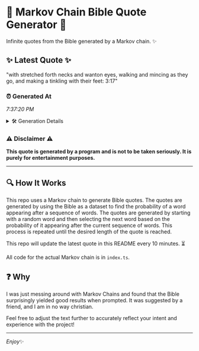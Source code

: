 # 📖 Markov Chain Bible Quote Generator 📖

Infinite quotes from the Bible generated by a Markov chain. ✨

## ✨ Latest Quote ✨
"with stretched forth necks and wanton eyes, walking and mincing as they go, and making a tinkling with their feet: 3:17"

### ⏰ Generated At
*7:37:20 PM*

<details>
    <summary>🛠️ Generation Details</summary>
    <p>
        <strong>🌱 Seed:</strong> with<br>
        <strong>🔄 Iterations:</strong> 20<br>
        <strong>📜 Context History:</strong><br>[ with ]: stretched<br>[ with, stretched ]: forth<br>[ with, stretched, forth ]: necks<br>[ with, stretched, forth, necks ]: and<br>[ with, stretched, forth, necks, and ]: wanton<br>[ with, stretched, forth, necks, and, wanton ]: eyes,<br>[ stretched, forth, necks, and, wanton, eyes, ]: walking<br>[ forth, necks, and, wanton, eyes,, walking ]: and<br>[ necks, and, wanton, eyes,, walking, and ]: mincing<br>[ and, wanton, eyes,, walking, and, mincing ]: as<br>[ wanton, eyes,, walking, and, mincing, as ]: they<br>[ eyes,, walking, and, mincing, as, they ]: go,<br>[ walking, and, mincing, as, they, go, ]: and<br>[ and, mincing, as, they, go,, and ]: making<br>[ mincing, as, they, go,, and, making ]: a<br>[ as, they, go,, and, making, a ]: tinkling<br>[ they, go,, and, making, a, tinkling ]: with<br>[ go,, and, making, a, tinkling, with ]: their<br>[ and, making, a, tinkling, with, their ]: feet:<br>[ making, a, tinkling, with, their, feet: ]: 3:17<br>
    </p>
</details>

### ⚠️ Disclaimer ⚠️
**This quote is generated by a program and is not to be taken seriously. It is purely for entertainment purposes.**

---

## 🔍 How It Works

This repo uses a Markov chain to generate Bible quotes. The quotes are generated by using the Bible as a dataset to find the probability of a word appearing after a sequence of words. The quotes are generated by starting with a random word and then selecting the next word based on the probability of it appearing after the current sequence of words. This process is repeated until the desired length of the quote is reached.

This repo will update the latest quote in this README every 10 minutes. ⏳

All code for the actual Markov chain is in `index.ts`.

## ❓ Why

I was just messing around with Markov Chains and found that the Bible surprisingly yielded good results when prompted. 
It was suggested by a friend, and I am in no way christian.

Feel free to adjust the text further to accurately reflect your intent and experience with the project!

---

*Enjoy*✨

